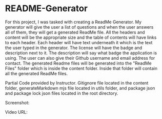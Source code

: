 # README-Generator

For this project, I was tasked with creating a ReadMe Generator. My generator will give the user a list of questions and when the user answers all of them, they will get a generated ReadMe file. All the headers and content will be the appropriate size and the table of contents will have links to each header. Each header will have text underneath it which is the text the user typed in the generator. The license will have the badge and description next to it. The description will say what badge the application is using. The user can also give their Github username and email address for contact. The generated Readme files will be generated into the "ReadMe Files" folder which is inside the content folder. Inside that folder will contain all the generated ReadMe files. 

Partial Code provided by Instructor. Gitignore file located in the content folder, generateMarkdown mjs file located in utils folder, and package json and package lock json files located in the root directory. 

Screenshot: 

Video URL: 